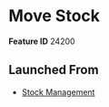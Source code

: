 # Move Stock

**Feature ID** 24200

## Launched From

- [Stock Management](Stock%20Management.md)











































































